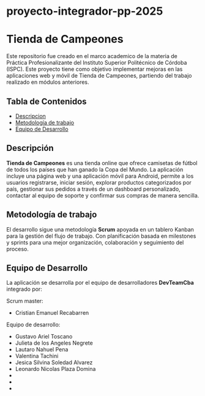# proyecto-integrador-pp-2025
# Tienda de Campeones
Este repositorio fue creado en el marco academico de la materia de Práctica Profesionalizante del Instituto Superior Politécnico de Córdoba (ISPC). Este proyecto tiene como objetivo implementar mejoras en las aplicaciones web y móvil de Tienda de Campeones, partiendo del trabajo realizado en módulos anteriores.


## Tabla de Contenidos
- [Descripcion](#cDescripción)
- [Metodología de trabajo](#Metodología-de-trabajo)
- [Equipo de Desarrollo](#equipo-de-desarrollo)

## Descripción
**Tienda de Campeones** es una tienda online que ofrece camisetas de fútbol de todos los países que han ganado la Copa del Mundo. La aplicación incluye una página web y una aplicación móvil para Android, permite a los usuarios registrarse, iniciar sesión, explorar productos categorizados por país, gestionar sus pedidos a través de un dashboard personalizado, contactar al equipo de soporte y confirmar sus compras de manera sencilla.

## Metodología de trabajo
El desarrollo sigue una metodología **Scrum** apoyada en un tablero Kanban para la gestión del flujo de trabajo. Con planificación basada en milestones y sprints para una mejor organización, colaboración y seguimiento del proceso.

## Equipo de Desarrollo
La aplicación se desarrolla por el equipo de desarrolladores **DevTeamCba** integrado por:

Scrum master: 
- Cristian Emanuel Recabarren

Equipo de desarrollo: 
- Gustavo Ariel Toscano 
- Julieta de los Angeles Negrete
- Lautaro Nahuel Pena
- Valentina Tachini
- Jesica Silvina Soledad Alvarez
- Leonardo Nicolas Plaza Domina
-
-
-
